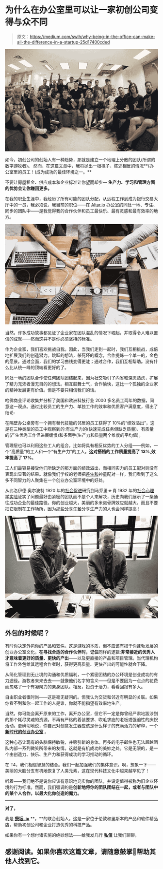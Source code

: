 # 为什么在办公室里可以让一家初创公司变得与众不同

> 原文：<https://medium.com/swlh/why-being-in-the-office-can-make-all-the-difference-in-a-startup-25d17400cded>

![](img/309e4c618cfdd3f15cb6bb8019db9df3.png)

如今，初创公司的创始人有一种趋势，那就是建立一个地理上分散的团队(所谓的数字游牧者)。
然而，在这篇文章中，我将抛出一根棍子，陈述相反的情况**(办公室里的员工！)成为成功的最佳环境之一。**

不要让房屋租金、供应成本和企业标准让你望而却步— **生产力、学习和管理方面的优势会让你赚回更多。**

在我的职业生涯中，我经历了所有可能的团队分配，从远程工作到成为银行交易大厅中的一员，我必须说，我目前的职位——在 [Altar.io](https://altar.io/?atm_id=MTUzODY1MTUyNDQzMQ==) 办公室的同处一地、专注、同步的团队中——是我觉得我的合作伙伴和员工最快乐、最有灵感和最有效率的地方。

![](img/f00c69364e769166a67e49687233afae.png)

当然，许多成功故事都见证了企业家在团队混乱的情况下崛起，并取得令人难以置信的成就——然而这并不是你必须坚持的标准。

作为企业家，我们喜欢挑战自我。因此，当我们走到一起时，我们互相挑战，成倍地扩展我们的创造潜力。跳跃的想法，杀死坏的概念，合作提炼一个单一的，金色的愿景。通过会面，我们的学习曲线变得更陡；通过合作，我们互相帮助。没有什么比从统一峰的顶端看更好的了。

同处一地的团队合作使任何团队团结起来，因为社交吸引了内省和深思熟虑，扩展了精力充沛者漫无目的的想法。相互鼓舞士气，合作愉快，这比一个孤独的企业家的精神发展更有价值。但是不要只相信我们的话。

哈佛商业评论收集并分析了美国和欧洲科技行业 2000 多名员工两年的数据，同意这一观点。通过比较员工的生产力、单独工作的效率和优质客户满意度，得出了结论:

在隔壁办公桌旁有一个拥有替代技能的邻居的员工获得了 10%的“绩效溢出”，这是在三种类型的员工中观察到的:有生产力的(快速完成任务但缺乏质量)、有质量的(产生优秀工作但进展缓慢)和多面手(生产力和质量两个维度的平均值)。

管理层也可以利用这些工人的组合，比如将具有相反优势的工人分组——例如，一个“高质量”的工人和一个“有生产力”的工人。**这对搭档的工作质量提高了 13%,效率提高了 17%**。

工人们最容易接受他们所缺乏的那方面的绩效溢出，而相同实力的员工配对则没有表现出显著的结果。就像我们学校的老师把[差生和](https://www.wsj.com/articles/use-your-seat-to-get-ahead-at-work-1502199000)神童配对一样，我们看到了这么多不同智力的人聚集在一个创业办公室环境中的好处。

从弗洛伊德·奥尔波特 1920 年的[社会促进](https://www.simplypsychology.org/Social-Facilitation.html)研究到马乔里·e·肖 1932 年的[社会心理学实验](http://www.psych.nyu.edu/gollwitzer/Wieber_etal_AJP_125_3.pdf)证实了问题最好由紧密的团队而不是个人来解决，历史向我们展示了一条通往成功企业的最佳路径。你的创业越大，美丽的多米诺骨牌效应就越大。而且不要把它限制在工作场所，因为那些[分享午餐](https://www.cbc.ca/news/canada/british-columbia/jennifer-newman-eating-lunch-with-colleagues-can-boost-productivity-1.3509016)分享生产力的人也会同样提高！

![](img/bcb4f300a55c9557bfcb83ec80300ce3.png)

## **外包的时候呢？**

有时你决定外包你的产品和软件。这是游戏的本质，但不应该有损于你蓬勃发展的创业办公室文化。**在寻找合适的合作伙伴时，记住**同样的逻辑:**非常接近的优秀人才意味着更好的质量、更快的产出**——以及更直接的产品和项目管理。当代理机构将工作外包给其远程合作者时，获得更高质量、更快产出的可能性就会下降。

从简化管理到无止境的沟通和优质福利，一个紧密团结的办公环境是创业成功的有力途径。游牧者来来去去——就像他们名字的含义——但是不要因为一点点的花费而忽略了一个有凝聚力的亲身团队。相反，投资于活力，看看回报有多大。

自由职业者很时尚——这是毫无疑问的。但我认为交货和邻近有明显的关联。如果你看不到和你一起工作的人是谁，你就不能指望有效率地生产。

当然，你可能会离开原来的工作，离开办公室，但它不一定是你曾经严肃地跋涉到的那个耗尽灵魂的资源。不再有严格的着装要求、吹毛求疵的老板或强迫性的庆祝活动。更确切地说，你自己对创意发生器应该是什么样子的充满活力的解释，一个 [**新时代的创业办公室**](https://hbr.org/2016/04/if-work-is-digital-why-do-we-still-go-to-the-office) 。

这种心态让现有的头脑保持敏锐，并吸引新的身体。再多的电子邮件也无法超越团队内部一系列微笑所带来的友情。这就是有机成功的美妙之处。它是无限的，是一个由创造力、快乐、生产力和获得成功的学习推动的循环。

在 T4，我们相信智慧的结合。我们一起加强我们的集体意识。啊，想象一下——美丽的大脑分支有机地恢复了人类元素，这在现代科技文化中越来越罕见了！

听着——我们绝不是说你应该有意识地充实你的团队，并设定值得被称为旧企业环境的行为标准。然而，我们强调的是**创新地将你的团队团结在一起，或者与团队中的某个人合作，以最大化你创造的魔力。**

***

**对了，**

我是 [**祭坛. io**](https://altar.io/?atm_id=MTUzODY1MTUyNDQzMQ==) **，**的联合创始人，这是一家位于伦敦和里斯本的产品和软件精品店，帮助初创公司和企业打造优秀的科技产品。

如果你有一个想付诸实施的绝妙想法——给我发几行 [**私信**](https://www.messenger.com/t/paolo.dotta.5) 让我们聊聊，

## 感谢阅读。如果你喜欢这篇文章，请随意鼓掌👏帮助其他人找到它。